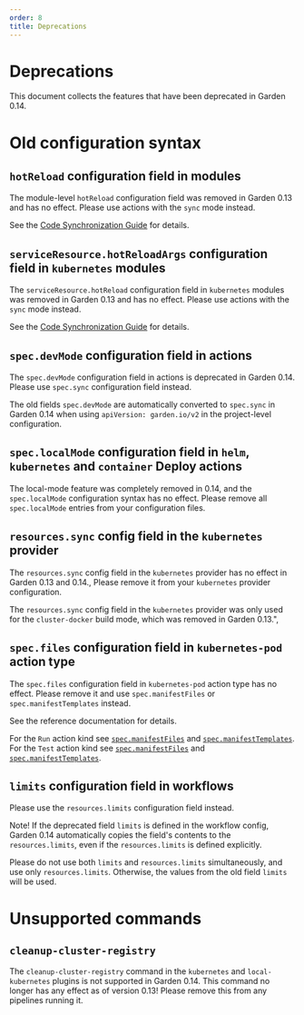 ```yaml
---
order: 8
title: Deprecations
---
```


# Deprecations

This document collects the features that have been deprecated in Garden 0.14.

<!-- DO NOT CHANGE BELOW - AUTO-GENERATED -->
<!-- This section is auto-generated by `npm run generate-docs`. Any changes above these comments will be preserved. Make changes to deprecations in `deprecations.ts`. -->

# Old configuration syntax

<h2 id="hotreload"><code>hotReload</code> configuration field in modules</h2>

The module-level `hotReload` configuration field was removed in Garden 0.13 and has no effect. Please use actions with the `sync` mode instead.

See the [Code Synchronization Guide](../features/code-synchronization.md) for details.

<h2 id="hotreloadargs"><code>serviceResource.hotReloadArgs</code> configuration field in <code>kubernetes</code> modules</h2>

The `serviceResource.hotReload` configuration field in `kubernetes` modules was removed in Garden 0.13 and has no effect. Please use actions with the `sync` mode instead.

See the [Code Synchronization Guide](../features/code-synchronization.md) for details.

<h2 id="devmode"><code>spec.devMode</code> configuration field in actions</h2>

The `spec.devMode` configuration field in actions is deprecated in Garden 0.14. Please use `spec.sync` configuration field instead.

The old fields `spec.devMode` are automatically converted to `spec.sync` in Garden 0.14 when using `apiVersion: garden.io/v2` in the project-level configuration.

<h2 id="localmode"><code>spec.localMode</code> configuration field in <code>helm</code>, <code>kubernetes</code> and <code>container</code> Deploy actions</h2>

The local-mode feature was completely removed in 0.14, and the `spec.localMode` configuration syntax has no effect. Please remove all `spec.localMode` entries from your configuration files.

<h2 id="kubernetesprovidersyncresourcelimit"><code>resources.sync</code> config field in the <code>kubernetes</code> provider</h2>

The `resources.sync` config field in the `kubernetes` provider has no effect in Garden 0.13 and 0.14., Please remove it from your `kubernetes` provider configuration.

The `resources.sync` config field in the `kubernetes` provider was only used for the `cluster-docker` build mode, which was removed in Garden 0.13.",

<h2 id="kubernetespodspecfiles"><code>spec.files</code> configuration field in <code>kubernetes-pod</code> action type</h2>

The `spec.files` configuration field in `kubernetes-pod` action type has no effect. Please remove it and use `spec.manifestFiles` or `spec.manifestTemplates` instead.

See the reference documentation for details.

For the `Run` action kind see [`spec.manifestFiles`](../reference/action-types/run/kubernetes-pod.md#spec.manifestfiles) and [`spec.manifestTemplates`](../reference/action-types/run/kubernetes-pod.md#spec.manifesttemplates).
For the `Test` action kind see [`spec.manifestFiles`](../reference/action-types/test/kubernetes-pod.md#spec.manifestfiles) and [`spec.manifestTemplates`](../reference/action-types/test/kubernetes-pod.md#spec.manifesttemplates).

<h2 id="workflowlimits"><code>limits</code> configuration field in workflows</h2>

Please use the `resources.limits` configuration field instead.

Note! If the deprecated field `limits` is defined in the workflow config,
Garden 0.14 automatically copies the field's contents to the `resources.limits`,
even if the `resources.limits` is defined explicitly.

Please do not use both `limits` and `resources.limits` simultaneously,
and use only `resources.limits`. Otherwise, the values from the old field `limits` will be used.

# Unsupported commands

<h2 id="kubernetesplugincleanupclusterregistrycommand"><code>cleanup-cluster-registry</code></h2>

The `cleanup-cluster-registry` command in the `kubernetes` and `local-kubernetes` plugins is not supported in Garden 0.14. This command no longer has any effect as of version 0.13! Please remove this from any pipelines running it.